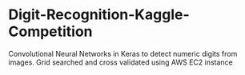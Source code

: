 # Digit-Recognition-Kaggle-Competition
Convolutional Neural Networks in Keras to detect numeric digits from images. Grid searched and cross validated using AWS EC2 instance
